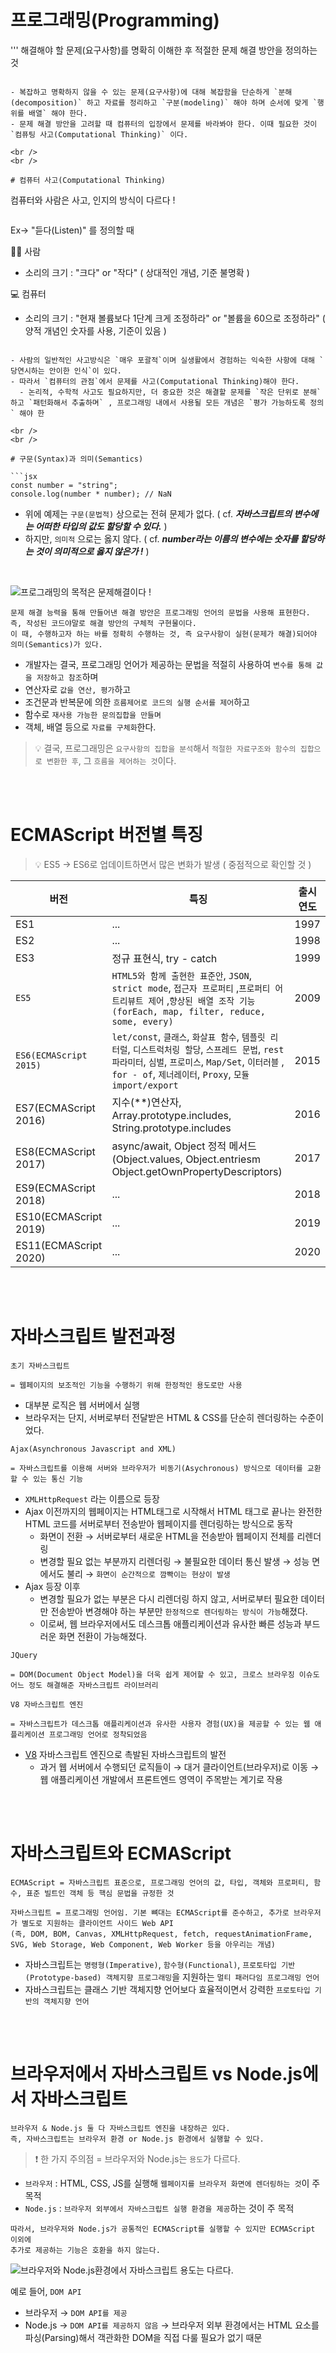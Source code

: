 # 프로그래밍(Programming)

'''
해결해야 할 문제(요구사항)를 명확히 이해한 후 적절한 문제 해결 방안을 정의하는 것

```

- 복잡하고 명확하지 않을 수 있는 문제(요구사항)에 대해 복잡함을 단순하게 `분해(decomposition)` 하고 자료를 정리하고 `구분(modeling)` 해야 하며 순서에 맞게 `행위를 배열` 해야 한다.
- 문제 해결 방안을 고려할 때 컴퓨터의 입장에서 문제를 바라봐야 한다. 이때 필요한 것이 `컴퓨팅 사고(Computational Thinking)` 이다.

<br />
<br />

# 컴퓨터 사고(Computational Thinking)

```

컴퓨터와 사람은 사고, 인지의 방식이 다르다 !

```

```

Ex-> "듣다(Listen)" 를 정의할 때

👨‍🦱 사람

- 소리의 크기 : "크다" or "작다" ( 상대적인 개념, 기준 불명확 )

💻 컴퓨터

- 소리의 크기 : "현재 볼륨보다 1단계 크게 조정하라" or "볼륨을 60으로 조정하라" ( 양적 개념인 숫자를 사용, 기준이 있음 )

````

- 사람의 일반적인 사고방식은 `매우 포괄적`이며 실생활에서 경험하는 익숙한 사항에 대해 `당연시하는 안이한 인식`이 있다.
- 따라서 `컴퓨터의 관점`에서 문제를 사고(Computational Thinking)해야 한다.
  - 논리적, 수학적 사고도 필요하지만, 더 중요한 것은 해결할 문제를 `작은 단위로 분해` 하고 `패턴화해서 추출하며` , 프로그래밍 내에서 사용될 모든 개념은 `평가 가능하도록 정의` 해야 한

<br />
<br />

# 구문(Syntax)과 의미(Semantics)

```jsx
const number = "string";
console.log(number * number); // NaN
````

- 위에 예제는 `구문(문법적)` 상으로는 전혀 문제가 없다. ( cf. **_자바스크립트의 변수에는 어떠한 타입의 값도 할당할 수 있다._** )
- 하지만, `의미적` 으로는 옳지 않다. ( cf. **_number라는 이름의 변수에는 숫자를 할당하는 것이 의미적으로 옳지 않은가 !_** )

<br>

![프로그래밍의 목적은 문제해결이다 !](https://poiemaweb.com/img/coding.png)

```
문제 해결 능력을 통해 만들어낸 해결 방안은 프로그래밍 언어의 문법을 사용해 표현한다. 즉, 작성된 코드야말로 해결 방안의 구체적 구현물이다.
이 때, 수행하고자 하는 바를 정확히 수행하는 것, 즉 요구사항이 실현(문제가 해결)되어야 의미(Semantics)가 있다.
```

- 개발자는 결국, 프로그래밍 언어가 제공하는 문법을 적절히 사용하여 `변수를 통해 값을 저장하고 참조`하며
- 연산자로 `값을 연산, 평가`하고
- 조건문과 반복문에 의한 `흐름제어로 코드의 실행 순서를 제어`하고
- 함수로 `재사용 가능한 문의집합을 만들며`
- 객체, 배열 등으로 `자료를 구체화`한다.

> 💡 결국, 프로그래밍은 `요구사항의 집합을 분석`해서 `적절한 자료구조와 함수의 집합으로 변환한 후`, 그 `흐름을 제어하는 것`이다.

<br>
<br>

# ECMAScript 버전별 특징

> 💡 ES5 → ES6로 업데이트하면서 많은 변화가 발생 ( 중점적으로 확인할 것 )

| 버전                   | 특징                                                                                                                                                                                                              | 출시 연도 |
| ---------------------- | ----------------------------------------------------------------------------------------------------------------------------------------------------------------------------------------------------------------- | --------- |
| ES1                    | ...                                                                                                                                                                                                               | 1997      |
| ES2                    | ...                                                                                                                                                                                                               | 1998      |
| ES3                    | 정규 표현식, try - catch                                                                                                                                                                                          | 1999      |
| `ES5`                  | `HTML5와 함께 출현한 표준안`, `JSON`, `strict mode`, `접근자 프로퍼티` ,`프로퍼티 어트리뷰트 제어` ,`향상된 배열 조작 기능(forEach, map, filter, reduce, some, every)`                                            | 2009      |
| `ES6(ECMAScript 2015)` | `let/const`, `클래스`, `화살표 함수`, `템플릿 리터럴`, `디스트럭처링 할당`, `스프레드 문법`, `rest 파라미터`, `심벌`, `프로미스`, `Map/Set`, `이터러블` , `for - of`, `제너레이터`, `Proxy`, `모듈 import/export` | 2015      |
| ES7(ECMAScript 2016)   | 지수(\*\*)연산자, Array.prototype.includes, String.prototype.includes                                                                                                                                             | 2016      |
| ES8(ECMAScript 2017)   | async/await, Object 정적 메서드 (Object.values, Object.entriesm Object.getOwnPropertyDescriptors)                                                                                                                 | 2017      |
| ES9(ECMAScript 2018)   | ...                                                                                                                                                                                                               | 2018      |
| ES10(ECMAScript 2019)  | ...                                                                                                                                                                                                               | 2019      |
| ES11(ECMAScript 2020)  | ...                                                                                                                                                                                                               | 2020      |

<br>
<br>

# 자바스크립트 발전과정

```
초기 자바스크립트

= 웹페이지의 보조적인 기능을 수행하기 위해 한정적인 용도로만 사용
```

- 대부분 로직은 웹 서버에서 실행
- 브라우저는 단지, 서버로부터 전달받은 HTML & CSS를 단순히 렌더링하는 수준이었다.

```
Ajax(Asynchronous Javascript and XML)

= 자바스크립트를 이용해 서버와 브라우저가 비동기(Asychronous) 방식으로 데이터를 교환할 수 있는 통신 기능
```

- `XMLHttpRequest` 라는 이름으로 등장
- Ajax 이전까지의 웹페이지는 HTML태그로 시작해서 HTML 태그로 끝나는 완전한 HTML 코드를 서버로부터 전송받아 웹페이지를 렌더링하는 방식으로 동작
  - 화면이 전환 → 서버로부터 새로운 HTML을 전송받아 웹페이지 전체를 리렌더링
  - 변경할 필요 없는 부분까지 리렌더링 → 불필요한 데이터 통신 발생 → 성능 면에서도 불리 → `화면이 순간적으로 깜빡이는 현상이 발생`
- Ajax 등장 이후
  - 변경할 필요가 없는 부분은 다시 리렌더링 하지 않고, 서버로부터 필요한 데이터만 전송받아 변경해야 하는 부분만 `한정적으로 렌더링하는 방식이 가능`해졌다.
  - 이로써, 웹 브라우저에서도 데스크톱 애플리케이션과 유사한 빠른 성능과 부드러운 화면 전환이 가능해졌다.

```
JQuery

= DOM(Document Object Model)을 더욱 쉽게 제어할 수 있고, 크로스 브라우징 이슈도 어느 정도 해결해준 자바스크립트 라이브러리
```

```
V8 자바스크립트 엔진

= 자바스크립트가 데스크톱 애플리케이션과 유사한 사용자 경험(UX)을 제공할 수 있는 웹 애플리케이션 프로그래밍 언어로 정착되었음
```

- [V8](https://ko.wikipedia.org/wiki/V8_%EC%9E%90%EB%B0%94%EC%8A%A4%ED%81%AC%EB%A6%BD%ED%8A%B8_%EC%97%94%EC%A7%84) 자바스크립트 엔진으로 촉발된 자바스크립트의 발전
  - 과거 웹 서버에서 수행되던 로직들이 → 대거 클라이언트(브라우저)로 이동 → 웹 애플리케이션 개발에서 프론트엔드 영역이 주목받는 계기로 작용

<br>
<br>

# 자바스크립트와 ECMAScript

```
ECMAScript = 자바스크립트 표준으로, 프로그래밍 언어의 값, 타입, 객체와 프로퍼티, 함수, 표준 빌트인 객체 등 핵심 문법을 규정한 것
```

```
자바스크립트 = 프로그래밍 언어임. 기본 뼈대는 ECMAScript를 준수하고, 추가로 브라우저가 별도로 지원하는 클라이언트 사이드 Web API
(즉, DOM, BOM, Canvas, XMLHttpRequest, fetch, requestAnimationFrame, SVG, Web Storage, Web Component, Web Worker 등을 아우리는 개념)
```

- 자바스크립트는 `명령형(Imperative)`, `함수형(Functional)`, `프로토타입 기반(Prototype-based) 객체지향 프로그래밍`을 지원하는 `멀티 패러다임 프로그래밍 언어`
- 자바스크립트는 클래스 기반 객체지향 언어보다 효율적이면서 강력한 `프로토타입 기반의 객체지향 언어`

<br>
<br>

# 브라우저에서 자바스크립트 vs Node.js에서 자바스크립트

```
브라우저 & Node.js 둘 다 자바스크립트 엔진을 내장하곤 있다.
즉, 자바스크립트는 브라우저 환경 or Node.js 환경에서 실행할 수 있다.
```

> ❗ 한 가지 주의점 = 브라우저와 Node.js는 `용도`가 다르다.

- `브라우저` : HTML, CSS, JS를 실행해 `웹페이지를 브라우저 화면에 렌더링하는 것`이 주 목적
- `Node.js` : `브라우저 외부에서 자바스크립트 실행 환경을 제공`하는 것이 주 목적

```
따라서, 브라우저와 Node.js가 공통적인 ECMAScript를 실행할 수 있지만 ECMAScript 이외에
추가로 제공하는 기능은 호환을 하지 않는다.
```

![브라우저와 Node.js환경에서 자바스크립트 용도는 다르다.](https://blog.kakaocdn.net/dn/UZwB6/btrcOONqhNg/sHeVMd4VMk7uzyf6UlXBuk/img.png)

예로 들어, `DOM API`

- 브라우저 → `DOM API를 제공`
- Node.js → `DOM API를 제공하지 않음` → 브라우저 외부 환경에서는 HTML 요소를 파싱(Parsing)해서 객관화한 DOM을 직접 다룰 필요가 없기 때문
